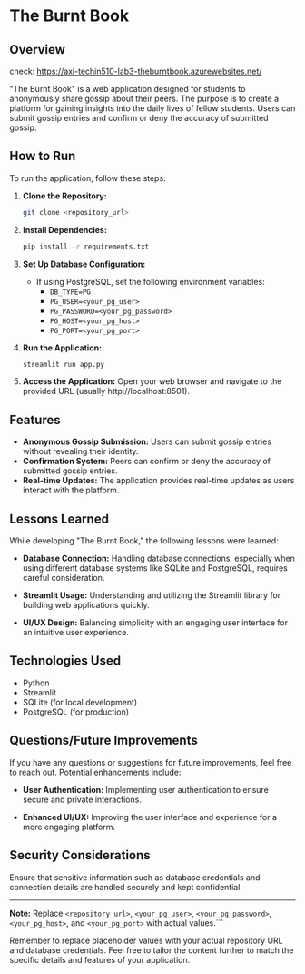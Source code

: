 # The Burnt Book

## Overview
check: https://axi-techin510-lab3-theburntbook.azurewebsites.net/

"The Burnt Book" is a web application designed for students to anonymously share gossip about their peers. The purpose is to create a platform for gaining insights into the daily lives of fellow students. Users can submit gossip entries and confirm or deny the accuracy of submitted gossip.

## How to Run

To run the application, follow these steps:

1. **Clone the Repository:**
    ```bash
    git clone <repository_url>
    ```

2. **Install Dependencies:**
    ```bash
    pip install -r requirements.txt
    ```

3. **Set Up Database Configuration:**
    - If using PostgreSQL, set the following environment variables:
        - `DB_TYPE=PG`
        - `PG_USER=<your_pg_user>`
        - `PG_PASSWORD=<your_pg_password>`
        - `PG_HOST=<your_pg_host>`
        - `PG_PORT=<your_pg_port>`

4. **Run the Application:**
    ```bash
    streamlit run app.py
    ```

5. **Access the Application:**
    Open your web browser and navigate to the provided URL (usually http://localhost:8501).

## Features

- **Anonymous Gossip Submission:** Users can submit gossip entries without revealing their identity.
- **Confirmation System:** Peers can confirm or deny the accuracy of submitted gossip entries.
- **Real-time Updates:** The application provides real-time updates as users interact with the platform.

## Lessons Learned

While developing "The Burnt Book," the following lessons were learned:

- **Database Connection:** Handling database connections, especially when using different database systems like SQLite and PostgreSQL, requires careful consideration.
  
- **Streamlit Usage:** Understanding and utilizing the Streamlit library for building web applications quickly.
  
- **UI/UX Design:** Balancing simplicity with an engaging user interface for an intuitive user experience.

## Technologies Used

- Python
- Streamlit
- SQLite (for local development)
- PostgreSQL (for production)

## Questions/Future Improvements

If you have any questions or suggestions for future improvements, feel free to reach out. Potential enhancements include:

- **User Authentication:** Implementing user authentication to ensure secure and private interactions.
  
- **Enhanced UI/UX:** Improving the user interface and experience for a more engaging platform.

## Security Considerations

Ensure that sensitive information such as database credentials and connection details are handled securely and kept confidential.

---

**Note:** Replace `<repository_url>`, `<your_pg_user>`, `<your_pg_password>`, `<your_pg_host>`, and `<your_pg_port>` with actual values.```

Remember to replace placeholder values with your actual repository URL and database credentials. Feel free to tailor the content further to match the specific details and features of your application.
